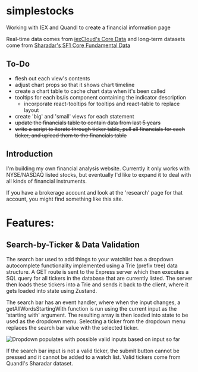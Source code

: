 # simplestocks
Working with IEX and Quandl to create a financial information page

Real-time data comes from [iexCloud's Core Data](https://iexcloud.io/documentation/using-core-data.html) and long-term datasets come from [Sharadar's SF1 Core Fundamental Data](https://data.nasdaq.com/databases/SF1/data)

## To-Do
- flesh out each view's contents
- adjust chart props so that it shows chart timeline
- create a chart table to cache chart data when it's been called
- tooltips for each bs/is component containing the indicator description
  - incorporate react-tooltips for tooltips and react-table to replace layout
- create 'big' and 'small' views for each statement
- ~~update the financials table to contain data from last 5 years~~
- ~~write a script to iterate through ticker table, pull all financials for each ticker, and upload them to the financials table~~

## Introduction
I'm building my own financial analysis website. Currently it only works with NYSE/NASDAQ listed stocks, but eventually I'd like to expand it to deal with all kinds of financial instruments.

If you have a brokerage account and look at the 'research' page for that account, you might find something like this site.

# Features:

## Search-by-Ticker & Data Validation
The search bar used to add things to your watchlist has a dropdown autocomplete functionality implemented using a Trie (prefix tree) data structure. A GET route is sent to the Express server which then executes a SQL query for all tickers in the database that are currently listed. The server then loads these tickers into a Trie and sends it back to the client, where it gets loaded into state using Zustand.

The search bar has an event handler, where when the input changes, a getAllWordsStartingWith function is run using the current input as the 'starting with' argument. The resulting array is then loaded into state to be used as the dropdown menu. Selecting a ticker from the dropdown menu replaces the search bar value with the selected ticker.

![Dropdown populates with possible valid inputs based on input so far](https://user-images.githubusercontent.com/41023883/198709284-60feabbd-8f5f-4121-a11a-8d134811aec8.png)

If the search bar input is not a valid ticker, the submit button cannot be pressed and it cannot be added to a watch list. Valid tickers come from Quandl's Sharadar dataset.
